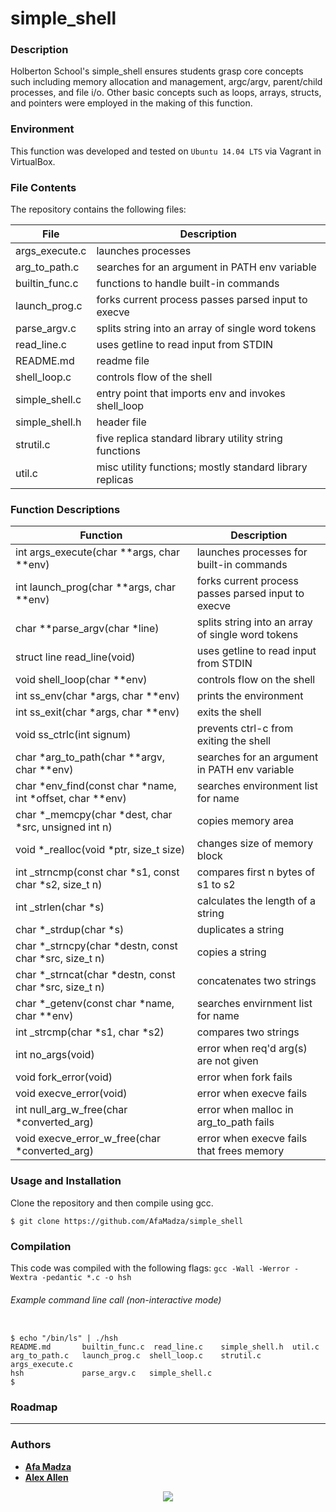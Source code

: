 # simple_shell
### Description
Holberton School's simple_shell ensures students grasp core concepts such including memory allocation and management, argc/argv, parent/child processes, and file i/o. Other basic concepts such as loops, arrays, structs, and pointers were employed in the making of this function.

### Environment
This function was developed and tested on `Ubuntu 14.04 LTS` via Vagrant in VirtualBox.

### File Contents
The repository contains the following files:

   **File**   |   **Description**
-------------- | ---------------------
args_execute.c | launches processes
arg_to_path.c | searches for an argument in PATH env variable
builtin_func.c | functions to handle built-in commands
launch_prog.c | forks current process passes parsed input to execve
parse_argv.c | splits string into an array of single word tokens
read_line.c | uses getline to read input from STDIN
README.md | readme file
shell_loop.c | controls flow of the shell
simple_shell.c | entry point that imports env and invokes shell_loop
simple_shell.h | header file
strutil.c | five replica standard library utility string functions
util.c | misc utility functions; mostly standard library replicas

### Function Descriptions

 **Function** | **Description**
-------------- | -----------------
int args_execute(char **args, char **env) | launches processes for built-in commands
int launch_prog(char **args, char **env) | forks current process passes parsed input to execve
char **parse_argv(char *line) | splits string into an array of single word tokens
struct line read_line(void) | uses getline to read input from STDIN
void shell_loop(char **env) | controls flow on the shell
int ss_env(char *args, char **env) | prints the environment
int ss_exit(char *args, char **env) | exits the shell
void ss_ctrlc(int signum) | prevents ctrl-c from exiting the shell
char *arg_to_path(char **argv, char **env) | searches for an argument in PATH env variable
char *env_find(const char *name, int *offset, char **env) | searches environment list for name
char *_memcpy(char *dest, char *src, unsigned int n) | copies memory area
void *_realloc(void *ptr, size_t size) | changes size of memory block
int _strncmp(const char *s1, const char *s2, size_t n) | compares first n bytes of s1 to s2
int _strlen(char *s) | calculates the length of a string
char *_strdup(char *s) | duplicates a string
char *_strncpy(char *destn, const char *src, size_t n) | copies a string
char *_strncat(char *destn, const char *src, size_t n) | concatenates two strings
char *_getenv(const char *name, char **env) | searches envirnment list for name
int _strcmp(char *s1, char *s2) | compares two strings
int no_args(void) | error when req'd arg(s) are not given
void fork_error(void) | error when fork fails
void execve_error(void) | error when execve fails
int null_arg_w_free(char *converted_arg) | error when malloc in arg_to_path fails
void execve_error_w_free(char *converted_arg) | error when execve fails that frees memory

### Usage and Installation
Clone the repository and then compile using gcc.
```
$ git clone https://github.com/AfaMadza/simple_shell
```
### Compilation

This code was compiled with the following flags:
` gcc -Wall -Werror -Wextra -pedantic *.c -o hsh `

###### Example command line call (non-interactive mode)

```

$ echo "/bin/ls" | ./hsh
README.md       builtin_func.c  read_line.c    simple_shell.h  util.c
arg_to_path.c   launch_prog.c  shell_loop.c    strutil.c       args_execute.c
hsh             parse_argv.c   simple_shell.c
$

```

###  Roadmap

---

### Authors

* [**Afa Madza**](https://github.com/AfaMadza)
* [**Alex Allen**](https://github.com/sanjurosaves)

<p align="center">
<a href="https://www.holbertonschool.com"><img src="https://intranet.hbtn.io/assets/holberton-logo-simplified-d4e8a1e8bf5ad93c8c3ce32895b4b53749b477b7ba7342d7f064e6883bcd3be2.png"></a>
</p>